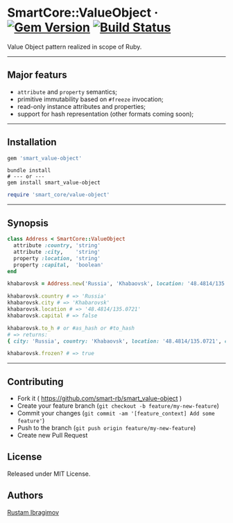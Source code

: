 # SmartCore::ValueObject &middot; [![Gem Version](https://badge.fury.io/rb/smart_value-object.svg)](https://badge.fury.io/rb/smart_value-object) [![Build Status](https://travis-ci.org/smart-rb/smart_value-object.svg?branch=master)](https://travis-ci.org/smart-rb/smart_value-object)

Value Object pattern realized in scope of Ruby.

---

## Major featurs

- `attribute` and `property` semantics;
- primitive immutability based on `#freeze` invocation;
- read-only instance attributes and properties;
- support for hash representation (other formats coming soon);

---

## Installation

```ruby
gem 'smart_value-object'
```

```shell
bundle install
# --- or ---
gem install smart_value-object
```

```ruby
require 'smart_core/value-object'
```

---

## Synopsis

```ruby
class Address < SmartCore::ValueObject
  attribute :country, 'string'
  attribute :city,    'string'
  property :location, 'string'
  property :capital,  'boolean'
end

khabarovsk = Address.new('Russia', 'Khabaovsk', location: '48.4814/135.0721', capital: false)
```

```ruby
khabarovsk.country # => 'Russia'
khabarovsk.city # => 'Khabarovsk'
khabarovsk.location # => '48.4814/135.0721'
khabarovsk.capital # => false
```

```ruby
khabarovsk.to_h # or #as_hash or #to_hash
# => returns:
{ city: 'Russia', country: 'Khabaovsk', location: '48.4814/135.0721', capital: false }
```

```ruby
khabarovsk.frozen? # => true
```

---

## Contributing

- Fork it ( https://github.com/smart-rb/smart_value-object )
- Create your feature branch (`git checkout -b feature/my-new-feature`)
- Commit your changes (`git commit -am '[feature_context] Add some feature'`)
- Push to the branch (`git push origin feature/my-new-feature`)
- Create new Pull Request

## License

Released under MIT License.

## Authors

[Rustam Ibragimov](https://github.com/0exp)
